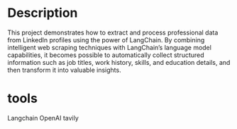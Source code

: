 # Description
This project demonstrates how to extract and process professional data from LinkedIn profiles using the power of LangChain. By combining intelligent web scraping techniques with LangChain’s language model capabilities, it becomes possible to automatically collect structured information such as job titles, work history, skills, and education details, and then transform it into valuable insights.

# tools
Langchain
OpenAI
tavily
